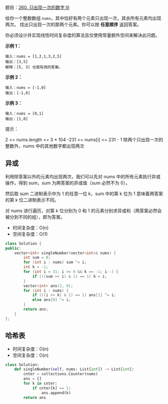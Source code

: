 题目：[260. 只出现一次的数字 III](https://leetcode.cn/problems/single-number-iii/)

给你一个整数数组 `nums`，其中恰好有两个元素只出现一次，其余所有元素均出现两次。 找出只出现一次的那两个元素。你可以按 **任意顺序** 返回答案。

你必须设计并实现线性时间复杂度的算法且仅使用常量额外空间来解决此问题。

**示例 1：**

```
输入：nums = [1,2,1,3,2,5]
输出：[3,5]
解释：[5, 3] 也是有效的答案。
```

**示例 2：**

```
输入：nums = [-1,0]
输出：[-1,0]
```

**示例 3：**

```
输入：nums = [0,1]
输出：[1,0]
```

提示：

2 <= nums.length <= 3 * 104
-231 <= nums[i] <= 231 - 1
除两个只出现一次的整数外，nums 中的其他数字都出现两次

## 异或

利用除答案以外的元素均出现两次，我们可以先对 nums 中的所有元素执行异或操作，得到 sum，sum 为两答案的异或值（sum 必然不为 0）。

然后取 sum 二进制表示中为 1 的任意一位 k，sum 中的第 k 位为 1 意味着两答案的第 k 位二进制表示不同。

对 nums 进行遍历，对第 k 位分别为 0 和 1 的元素分别求异或和（两答案必然会被分到不同的组），即为答案。

- 时间复杂度：O(n)
- 空间复杂度：O(1)

```cpp
class Solution {
public:
    vector<int> singleNumber(vector<int>& nums) {
        int sum = 0;
        for (int i : nums) sum ^= i;
        int k = -1;
        for (int i = 31; i >= 0 && k == -1; i--) {
            if (((sum >> i) & 1) == 1) k = i;
        }
        vector<int> ans(2, 0);
        for (int i : nums) {
            if (((i >> k) & 1) == 1) ans[1] ^= i;
            else ans[0] ^= i;
        }
        return ans;
    }
};
```

## 哈希表

- 时间复杂度：O(n)
- 空间复杂度：O(n)

```python
class Solution:
    def singleNumber(self, nums: List[int]) -> List[int]:
        cnter = collections.Counter(nums)
        ans = []
        for k in cnter:
            if cnter[k] == 1:
                ans.append(k)
        return ans
```

